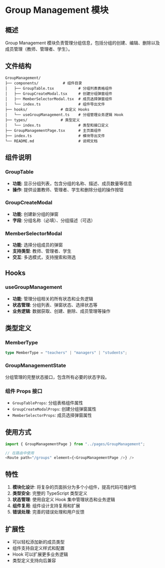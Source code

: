 # Group Management 模块

## 概述
Group Management 模块负责管理分组信息，包括分组的创建、编辑、删除以及成员管理（教师、管理者、学生）。

## 文件结构

```
GroupManagement/
├── components/           # 组件目录
│   ├── GroupTable.tsx           # 分组列表表格组件
│   ├── GroupCreateModal.tsx     # 创建分组弹窗组件
│   ├── MemberSelectorModal.tsx  # 成员选择弹窗组件
│   └── index.ts                 # 组件导出文件
├── hooks/               # 自定义 Hooks
│   └── useGroupManagement.ts    # 分组管理业务逻辑 Hook
├── types/               # 类型定义
│   └── index.ts                 # 类型和接口定义
├── GroupManagementPage.tsx      # 主页面组件
├── index.ts                     # 模块导出文件
└── README.md                    # 说明文档
```

## 组件说明

### GroupTable
- **功能**: 显示分组列表，包含分组的名称、描述、成员数量等信息
- **操作**: 提供设置教师、管理者、学生和删除分组的操作按钮

### GroupCreateModal
- **功能**: 创建新分组的弹窗
- **字段**: 分组名称（必填）、分组描述（可选）

### MemberSelectorModal
- **功能**: 选择分组成员的弹窗
- **支持类型**: 教师、管理者、学生
- **交互**: 多选模式，支持搜索和筛选

## Hooks

### useGroupManagement
- **功能**: 管理分组相关的所有状态和业务逻辑
- **状态管理**: 分组列表、弹窗状态、选择状态等
- **业务逻辑**: 数据获取、创建、删除、成员管理等操作

## 类型定义

### MemberType
```typescript
type MemberType = "teachers" | "managers" | "students";
```

### GroupManagementState
分组管理的完整状态接口，包含所有必要的状态字段。

### 组件 Props 接口
- `GroupTableProps`: 分组表格组件属性
- `GroupCreateModalProps`: 创建分组弹窗属性
- `MemberSelectorProps`: 成员选择弹窗属性

## 使用方式

```typescript
import { GroupManagementPage } from "../pages/GroupManagement";

// 在路由中使用
<Route path="/groups" element={<GroupManagementPage />} />
```

## 特性

1. **模块化设计**: 将复杂的页面拆分为多个小组件，提高代码可维护性
2. **类型安全**: 完整的 TypeScript 类型定义
3. **状态管理**: 使用自定义 Hook 集中管理状态和业务逻辑
4. **组件复用**: 组件设计支持复用和扩展
5. **错误处理**: 完善的错误处理和用户反馈

## 扩展性

- 可以轻松添加新的成员类型
- 组件支持自定义样式和配置
- Hook 可以扩展更多业务逻辑
- 类型定义支持向后兼容
